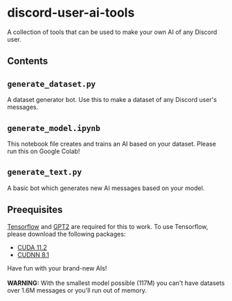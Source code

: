 # discord-user-ai-tools
A collection of tools that can be used to make your own AI of any Discord user.


## Contents
`generate_dataset.py`
---
A dataset generator bot. Use this to make a dataset of any Discord user's messages.

`generate_model.ipynb`
---
This notebook file creates and trains an AI based on your dataset. Please run this on Google Colab!

`generate_text.py`
---
A basic bot which generates new AI messages based on your model.

## Preequisites

[Tensorflow](https://www.tensorflow.org/) and [GPT2](https://github.com/minimaxir/gpt-2-simple) are required for this to work.
To use Tensorflow, please download the following packages: <br>
- [CUDA 11.2](https://developer.download.nvidia.com/compute/cuda/11.2.0/network_installers/cuda_11.2.0_win10_network.exe)<br>
- [CUDNN 8.1](https://developer.download.nvidia.com/compute/redist/cudnn/v8.1.0/cudnn-11.2-windows-x64-v8.1.0.77.zip)<br>

Have fun with your brand-new AIs!<br><br>
**WARNING:** With the smallest model possible (117M) you can't have datasets over 1.6M messages or you'll run out of memory.

